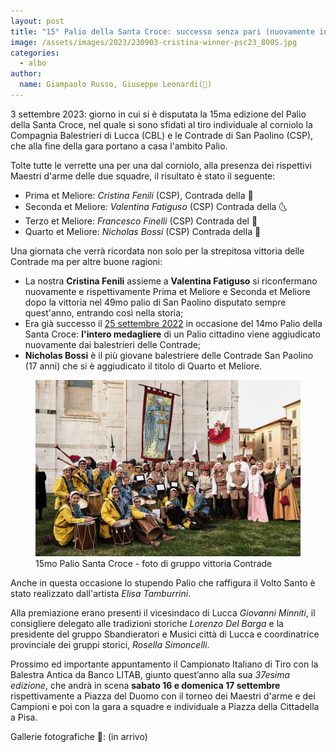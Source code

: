 ```yaml
---
layout: post
title: "15° Palio della Santa Croce: successo senza pari (nuovamente in rosa) delle Contrade"
image: /assets/images/2023/230903-cristina-winner-psc23_800S.jpg
categories: 
  - albo
author:
  name: Giampaolo Russo, Giuseppe Leonardi(📸)
---
```


3 settembre 2023: giorno in cui si è disputata la 15ma edizione del Palio della Santa Croce, nel quale si sono sfidati al tiro individuale al corniolo la Compagnia Balestrieri di Lucca (CBL) e le Contrade di San Paolino (CSP), che alla fine della gara portano a casa l'ambito Palio.

<!-- more -->

Tolte tutte le verrette una per una dal corniolo, alla presenza dei rispettivi Maestri d'arme delle due squadre, il risultato è stato il seguente:

* Prima et Meliore: *Cristina Fenili* (CSP), Contrada della 🧜
* Seconda et Meliore: *Valentina Fatiguso* (CSP) Contrada della 🌜
* Terzo et Meliore: *Francesco Finelli* (CSP) Contrada del 🦀
* Quarto et Meliore: *Nicholas Bossi* (CSP) Contrada della 🧜

Una giornata che verrà ricordata non solo per la strepitosa vittoria delle Contrade ma per altre buone ragioni:

* La nostra **Cristina Fenili** assieme a **Valentina Fatiguso** si riconfermano nuovamente e rispettivamente Prima et Meliore e Seconda et Meliore dopo la vittoria nel 49mo palio di San Paolino disputato sempre quest'anno, entrando così nella storia;
* Era già successo il [25 settembre 2022](/2022/risultati-palio-santa-croce) in occasione del 14mo Palio della Santa Croce: **l'intero medagliere** di un Palio cittadino viene aggiudicato nuovamente dai balestrieri delle Contrade;
* **Nicholas Bossi** è il più giovane balestriere delle Contrade San Paolino (17 anni) che si è aggiudicato il titolo di Quarto et Meliore.

<figure class="align-center">
    <img src="/assets/images/2023/230903-psc23-csp-group_800S.jpg" alt="15mo palio santa croce foto di gruppo vittoria Contrade">
  <figcaption>15mo Palio Santa Croce - foto di gruppo vittoria Contrade</figcaption>
</figure>

Anche in questa occasione lo stupendo Palio che raffigura il Volto Santo è stato realizzato dall'artista *Elisa Tamburrini*.

Alla premiazione erano presenti il vicesindaco di Lucca *Giovanni Minniti*, il consigliere delegato alle tradizioni storiche *Lorenzo Del Barga* e la presidente del gruppo Sbandieratori e Musici città di Lucca e coordinatrice provinciale dei gruppi storici, *Rosella Simoncelli*.

Prossimo ed importante appuntamento il Campionato Italiano di Tiro con la Balestra Antica da Banco LITAB, giunto quest’anno alla sua *37esima edizione*, che andrà in scena **sabato 16 e domenica 17 settembre** rispettivamente a Piazza del Duomo con il torneo dei Maestri d'arme e dei Campioni e poi con la gara a squadre e individuale a Piazza della Cittadella a Pisa.

Gallerie fotografiche 📸: (in arrivo)
